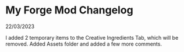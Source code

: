 # My Forge Mod Changelog

22/03/2023

I added 2 temporary items to the Creative Ingredients Tab, which will be removed.
Added Assets folder and added a few more comments.
